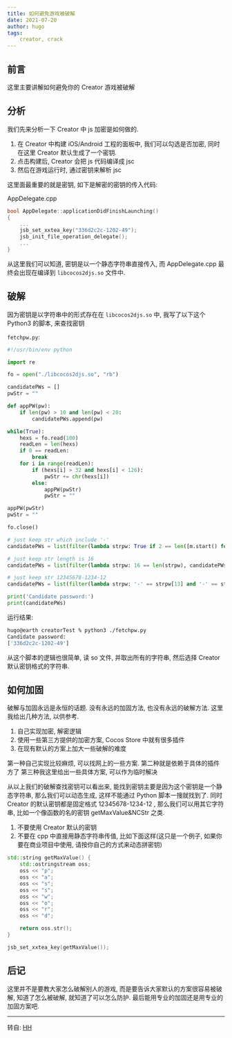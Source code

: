 ```yaml
---
title: 如何避免游戏被破解
date: 2021-07-20
author: hugo
tags:
    creator, crack
---
```


## 前言

这里主要讲解如何避免你的 Creator 游戏被破解

## 分析

我们先来分析一下 Creator 中 js 加密是如何做的.

1. 在 Creator 中构建 iOS/Android 工程的面板中, 我们可以勾选是否加密, 同时在这里 Creator 默认生成了一个密钥.
2. 点击构建后, Creator 会把 js 代码编译成 jsc
3. 然后在游戏运行时, 通过密钥来解析 jsc

这里面最重要的就是密钥, 如下是解密的密钥的传入代码:

AppDelegate.cpp
```cpp
bool AppDelegate::applicationDidFinishLaunching()
{
    ...
    jsb_set_xxtea_key("336d2c2c-1202-49");
    jsb_init_file_operation_delegate();
    ...
}
```

从这里我们可以知道, 密钥是以一个静态字符串直接传入, 而 AppDelegate.cpp 最终会出现在编译到 `libcocos2djs.so` 文件中.

## 破解

因为密钥是以字符串中的形式存在在 `libcocos2djs.so` 中, 我写了以下这个 Python3 的脚本, 来查找密钥

`fetchpw.py`:
```python
#!/usr/bin/env python

import re

fo = open("./libcocos2djs.so", "rb")

candidatePWs = []
pwStr = ""

def appPW(pw):
    if len(pw) > 10 and len(pw) < 20:
        candidatePWs.append(pw)

while(True):
    hexs = fo.read(100)
    readLen = len(hexs)
    if 0 == readLen:
        break
    for i in range(readLen):
        if (hexs[i] > 32 and hexs[i] < 126):
            pwStr += chr(hexs[i])
        else:
            appPW(pwStr)
            pwStr = ""

appPW(pwStr)
pwStr = ""

fo.close()

# just keep str which include '-'
candidatePWs = list(filter(lambda strpw: True if 2 == len([m.start() for m in re.finditer('-', strpw)]) else False, candidatePWs))

# just keep str length is 16
candidatePWs = list(filter(lambda strpw: 16 == len(strpw), candidatePWs))

# just keep str 12345678-1234-12
candidatePWs = list(filter(lambda strpw: '-' == strpw[13] and '-' == strpw[8], candidatePWs))

print('Candidate password:')
print(candidatePWs)
```

运行结果:

```bash
hugo@earth creatorTest % python3 ./fetchpw.py
Candidate password:
['336d2c2c-1202-49']
```

从这个脚本的逻辑也很简单, 读 so 文件, 并取出所有的字符串, 然后选择 Creator 默认密钥格式的字符串.

## 如何加固

破解与加固永远是永恒的话题. 没有永远的加固方法, 也没有永远的破解方法. 这里我给出几种方法, 以供参考.

1. 自己实现加密, 解密逻辑
2. 使用一些第三方提供的加密方案, Cocos Store 中就有很多插件
3. 在现有默认的方案上加大一些破解的难度

第一种自己实现比较麻烦, 可以找网上的一些方案.
第二种就是依赖于具体的插件方了
第三种我这里给出一些具体方案, 可以作为临时解决

从以上我们的破解查找密钥可以看出来, 能找到密钥主要是因为这个密钥是一个静态字符串, 那么我们可以动态生成, 这样不能通过 Python 脚本一搜就找到了. 同时 Creator 的默认密钥都是固定格式 12345678-1234-12 , 那么我们可以用其它字符串, 比如一个像函数的名的密钥 getMaxValue&NCStr 之类.

1. 不要使用 Creator 默认的密钥
2. 不要在 cpp 中直接用静态字符串传值, 比如下面这样(这只是一个例子, 如果你要在商业项目中使用, 请按你自己的方式来动态拼密钥)

```cpp
std::string getMaxValue() {
    std::ostringstream oss;
    oss << "p";
    oss << "a";
    oss << "s";
    oss << "s";
    oss << "w";
    oss << "o";
    oss << "r";
    oss << "d";

    return oss.str();
}

jsb_set_xxtea_key(getMaxValue());
```

## 后记

这里并不是要教大家怎么破解别人的游戏, 而是要告诉大家默认的方案很容易被破解, 知道了怎么被破解, 就知道了可以怎么防护.
最后能用专业的加固还是用专业的加固方案吧.


---
转自: [HH](http://www.hugohuang.xyz/)

